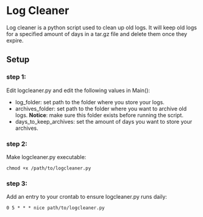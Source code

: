 # Log Cleaner

Log cleaner is a python script used to clean up old logs. It will keep old logs for a specified amount of days in a tar.gz file and delete them once they expire.

## Setup

### step 1:

Edit logcleaner.py and edit the following values in Main():

 - log\_folder: set path to the folder where you store your logs.
 - archives\_folder: set path to the folder where you want to archive old logs. __Notice__: make sure this folder exists before running the script.
 - days\_to\_keep\_archives: set the amount of days you want to store your archives.

### step 2:

Make logcleaner.py executable:
```
chmod +x /path/to/logcleaner.py
```

### step 3:

Add an entry to your crontab to ensure logcleaner.py runs daily:
```
0 5 * * * nice path/to/logcleaner.py
```
